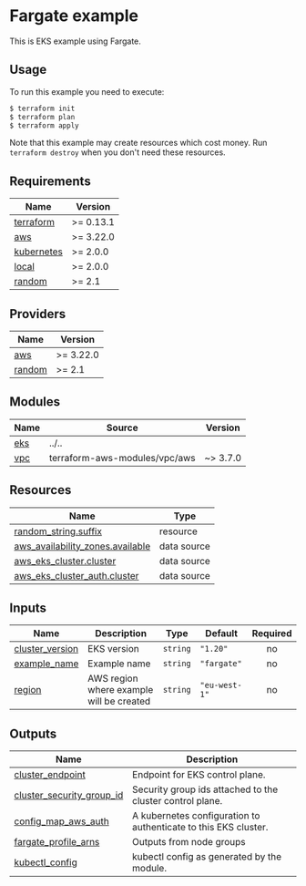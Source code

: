 # Fargate example

This is EKS example using Fargate.

## Usage

To run this example you need to execute:

```bash
$ terraform init
$ terraform plan
$ terraform apply
```

Note that this example may create resources which cost money. Run `terraform destroy` when you don't need these resources.

<!-- BEGINNING OF PRE-COMMIT-TERRAFORM DOCS HOOK -->
## Requirements

| Name | Version |
|------|---------|
| <a name="requirement_terraform"></a> [terraform](#requirement\_terraform) | >= 0.13.1 |
| <a name="requirement_aws"></a> [aws](#requirement\_aws) | >= 3.22.0 |
| <a name="requirement_kubernetes"></a> [kubernetes](#requirement\_kubernetes) | >= 2.0.0 |
| <a name="requirement_local"></a> [local](#requirement\_local) | >= 2.0.0 |
| <a name="requirement_random"></a> [random](#requirement\_random) | >= 2.1 |

## Providers

| Name | Version |
|------|---------|
| <a name="provider_aws"></a> [aws](#provider\_aws) | >= 3.22.0 |
| <a name="provider_random"></a> [random](#provider\_random) | >= 2.1 |

## Modules

| Name | Source | Version |
|------|--------|---------|
| <a name="module_eks"></a> [eks](#module\_eks) | ../.. |  |
| <a name="module_vpc"></a> [vpc](#module\_vpc) | terraform-aws-modules/vpc/aws | ~> 3.7.0 |

## Resources

| Name | Type |
|------|------|
| [random_string.suffix](https://registry.terraform.io/providers/hashicorp/random/latest/docs/resources/string) | resource |
| [aws_availability_zones.available](https://registry.terraform.io/providers/hashicorp/aws/latest/docs/data-sources/availability_zones) | data source |
| [aws_eks_cluster.cluster](https://registry.terraform.io/providers/hashicorp/aws/latest/docs/data-sources/eks_cluster) | data source |
| [aws_eks_cluster_auth.cluster](https://registry.terraform.io/providers/hashicorp/aws/latest/docs/data-sources/eks_cluster_auth) | data source |

## Inputs

| Name | Description | Type | Default | Required |
|------|-------------|------|---------|:--------:|
| <a name="input_cluster_version"></a> [cluster\_version](#input\_cluster\_version) | EKS version | `string` | `"1.20"` | no |
| <a name="input_example_name"></a> [example\_name](#input\_example\_name) | Example name | `string` | `"fargate"` | no |
| <a name="input_region"></a> [region](#input\_region) | AWS region where example will be created | `string` | `"eu-west-1"` | no |

## Outputs

| Name | Description |
|------|-------------|
| <a name="output_cluster_endpoint"></a> [cluster\_endpoint](#output\_cluster\_endpoint) | Endpoint for EKS control plane. |
| <a name="output_cluster_security_group_id"></a> [cluster\_security\_group\_id](#output\_cluster\_security\_group\_id) | Security group ids attached to the cluster control plane. |
| <a name="output_config_map_aws_auth"></a> [config\_map\_aws\_auth](#output\_config\_map\_aws\_auth) | A kubernetes configuration to authenticate to this EKS cluster. |
| <a name="output_fargate_profile_arns"></a> [fargate\_profile\_arns](#output\_fargate\_profile\_arns) | Outputs from node groups |
| <a name="output_kubectl_config"></a> [kubectl\_config](#output\_kubectl\_config) | kubectl config as generated by the module. |
<!-- END OF PRE-COMMIT-TERRAFORM DOCS HOOK -->
